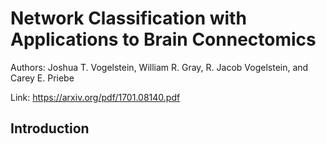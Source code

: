 # Network Classification with Applications to Brain Connectomics

Authors: Joshua T. Vogelstein, William R. Gray, R. Jacob Vogelstein, and Carey E. Priebe

Link: <https://arxiv.org/pdf/1701.08140.pdf>

## Introduction

